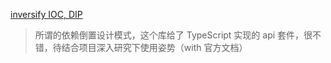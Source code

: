 [inversify IOC, DIP](https://github.com/inversify/InversifyJS)

> 所谓的依赖倒置设计模式，这个库给了 TypeScript 实现的 api 套件，很不错，待结合项目深入研究下使用姿势（with 官方文档）
